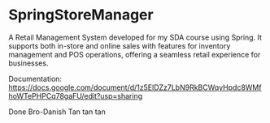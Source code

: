 # SpringStoreManager
A Retail Management System developed for my SDA course using Spring. It supports both in-store and online sales with features for inventory management and POS operations, offering a seamless retail experience for businesses.

Documentation:
https://docs.google.com/document/d/1z5ElDZz7LbN9RkBCWqyHpdc8WMfhoWTePHPCq78gaFU/edit?usp=sharing

Done Bro-Danish
Tan tan tan 
